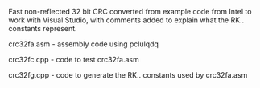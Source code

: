 Fast non-reflected 32 bit CRC converted from example code from Intel to
work with Visual Studio, with comments added to explain what the RK..
constants represent.

crc32fa.asm - assembly code using pclulqdq

crc32fc.cpp - code to test crc32fa.asm

crc32fg.cpp - code to generate the RK.. constants used by crc32fa.asm




